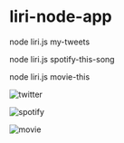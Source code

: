 # liri-node-app

node liri.js my-tweets

node liri.js spotify-this-song

node liri.js movie-this

![twitter](https://user-images.githubusercontent.com/38364653/44802389-9bf20980-ab89-11e8-9935-55b9fb50326b.png)


![spotify](https://user-images.githubusercontent.com/38364653/44802418-af9d7000-ab89-11e8-8d3d-af36b28272a1.png)


![movie](https://user-images.githubusercontent.com/38364653/44802460-ca6fe480-ab89-11e8-9ed0-c04185160375.png)
